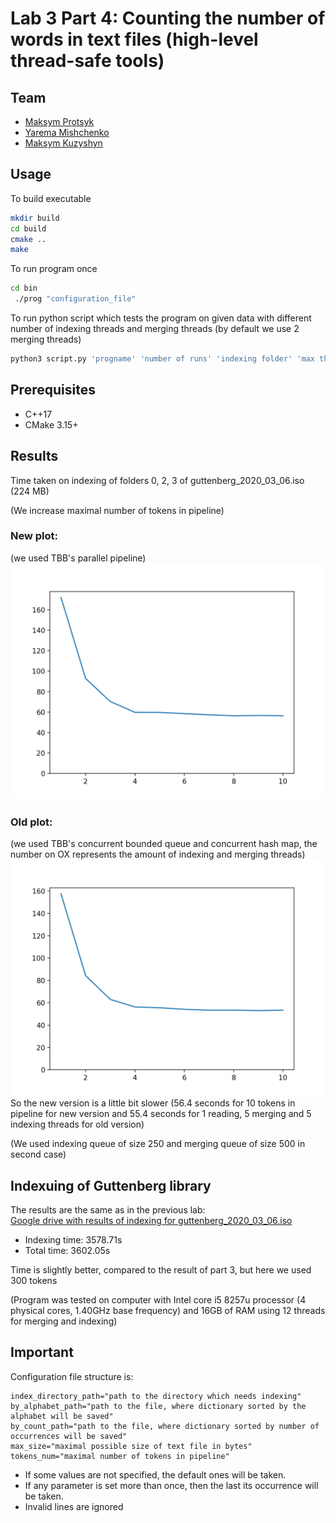 # Lab 3 Part 4: Counting the number of words in text files (high-level thread-safe tools)

## Team

 - [Maksym Protsyk](https://github.com/maksprotsyk)
 - [Yarema Mishchenko](https://github.com/RavenbornJB)
 - [Maksym Kuzyshyn](https://github.com/maxymkuz)

## Usage
To build executable 
```bash
mkdir build
cd build
cmake ..
make
```
To run program once
```bash
cd bin
 ./prog "configuration_file"
```

To run python script which tests the program on given data with different number of 
indexing threads and merging threads (by default we use 2 merging threads)
```bash
python3 script.py 'progname' 'number of runs' 'indexing folder' 'max threads num'
```


## Prerequisites

 - C++17
 - CMake 3.15+


## Results
Time taken on indexing of folders 0, 2, 3 of guttenberg_2020_03_06.iso (224 MB)

(We increase maximal number of tokens in pipeline)

### New plot:
(we used TBB's parallel pipeline)
![image](images/plot.png)
### Old plot:
(we used TBB's concurrent bounded queue and concurrent hash map, the number on OX represents the amount of indexing and merging threads)
![image](images/old_plot.png)
So the new version is a little bit slower (56.4 seconds for 10 tokens in pipeline for new version and 55.4 seconds for 1 reading, 5 merging and 5 indexing threads for old version)

(We used indexing queue of size 250 and merging queue of size 500 in second case)

## Indexuing of Guttenberg library
 The results are the same as in the previous lab:                                                                
[Google drive with results of indexing for guttenberg_2020_03_06.iso](https://drive.google.com/drive/u/0/folders/1p6Lr1hVJSEDfSR8jLGBEL42hHsol5hn2)

- Indexing time: 3578.71s
- Total time: 3602.05s

Time is slightly better, compared to the result of part 3, but here we used 300 tokens

(Program was tested on computer with Intel core i5 8257u processor (4 physical cores, 1.40GHz base frequency) and 16GB of RAM using 12 threads
for merging and indexing)



## Important

Configuration file structure is:
```
index_directory_path="path to the directory which needs indexing"
by_alphabet_path="path to the file, where dictionary sorted by the alphabet will be saved"
by_count_path="path to the file, where dictionary sorted by number of occurrences will be saved"
max_size="maximal possible size of text file in bytes"
tokens_num="maximal number of tokens in pipeline"
```

- If some values are not specified, the default ones will be taken.
- If any parameter is set more than once, then the last its occurrence will be taken.
- Invalid lines are ignored
